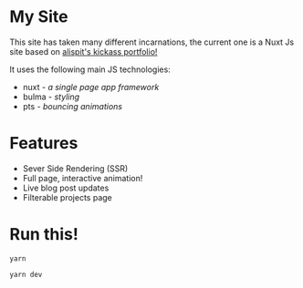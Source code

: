 # My Site

This site has taken many different incarnations, the current one is a Nuxt Js site based on [alispit's kickass portfolio!](https://alispit.tel/#/)

It uses the following main JS technologies:

- nuxt - _a single page app framework_
- bulma - _styling_
- pts - _bouncing animations_

# Features
- Sever Side Rendering (SSR)
- Full page, interactive animation!
- Live blog post updates
- Filterable projects page

# Run this!
`yarn`

`yarn dev`
